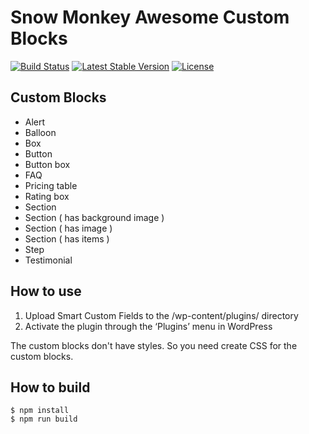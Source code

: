# Snow Monkey Awesome Custom Blocks

[![Build Status](https://travis-ci.org/inc2734/snow-monkey-awesome-custom-blocks.svg?branch=master)](https://travis-ci.org/inc2734/snow-monkey-awesome-custom-blocks)
[![Latest Stable Version](https://poser.pugx.org/inc2734/snow-monkey-awesome-custom-blocks/v/stable)](https://packagist.org/packages/inc2734/snow-monkey-awesome-custom-blocks)
[![License](https://poser.pugx.org/inc2734/snow-monkey-awesome-custom-blocks/license)](https://packagist.org/packages/inc2734/snow-monkey-awesome-custom-blocks)

## Custom Blocks

* Alert
* Balloon
* Box
* Button
* Button box
* FAQ
* Pricing table
* Rating box
* Section
* Section ( has background image )
* Section ( has image )
* Section ( has items )
* Step
* Testimonial

## How to use

1. Upload Smart Custom Fields to the /wp-content/plugins/ directory
1. Activate the plugin through the ‘Plugins’ menu in WordPress

The custom blocks don't have styles. So you need create CSS for the custom blocks.

## How to build

```
$ npm install
$ npm run build
```

